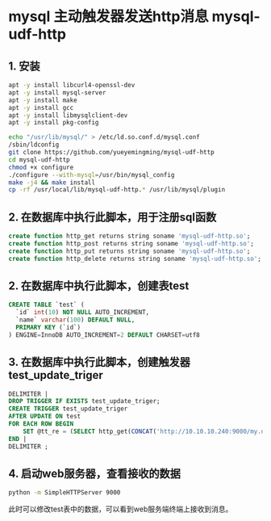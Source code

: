 # mysql 主动触发器发送http消息 mysql-udf-http

## 1. 安装

```bash
apt -y install libcurl4-openssl-dev
apt -y install mysql-server
apt -y install make
apt -y install gcc
apt -y install libmysqlclient-dev
apt -y install pkg-config

echo "/usr/lib/mysql/" > /etc/ld.so.conf.d/mysql.conf
/sbin/ldconfig
git clone https://github.com/yueyemingming/mysql-udf-http
cd mysql-udf-http
chmod +x configure
./configure --with-mysql=/usr/bin/mysql_config
make -j4 && make install
cp -rf /usr/local/lib/mysql-udf-http.* /usr/lib/mysql/plugin
```

## 2. 在数据库中执行此脚本，用于注册sql函数

```sql
create function http_get returns string soname 'mysql-udf-http.so';
create function http_post returns string soname 'mysql-udf-http.so';
create function http_put returns string soname 'mysql-udf-http.so';
create function http_delete returns string soname 'mysql-udf-http.so';
```

## 2. 在数据库中执行此脚本，创建表test

```sql
CREATE TABLE `test` (
  `id` int(10) NOT NULL AUTO_INCREMENT,
  `name` varchar(100) DEFAULT NULL,
  PRIMARY KEY (`id`)
) ENGINE=InnoDB AUTO_INCREMENT=2 DEFAULT CHARSET=utf8
```

## 3. 在数据库中执行此脚本，创建触发器 test_update_triger

```sql
DELIMITER |  
DROP TRIGGER IF EXISTS test_update_triger;  
CREATE TRIGGER test_update_triger  
AFTER UPDATE ON test  
FOR EACH ROW BEGIN  
    SET @tt_re = (SELECT http_get(CONCAT('http://10.10.10.240:9000/my.do?id=', OLD.id)));  
END |  
DELIMITER ;
```

## 4. 启动web服务器，查看接收的数据

```bash
python -m SimpleHTTPServer 9000
```

此时可以修改test表中的数据，可以看到web服务端终端上接收到消息。
